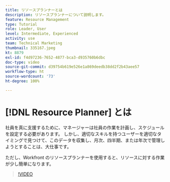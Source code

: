 ```yaml
---
title: リソースプランナーとは
description: リソースプランナーについて説明します。
feature: Resource Management
type: Tutorial
role: Leader, User
level: Intermediate, Experienced
activity: use
team: Technical Marketing
thumbnail: 335167.jpeg
kt: 8879
exl-id: f4d97236-7652-4877-bca3-d935760b6dbc
doc-type: video
source-git-commit: d39754b619e526e1a869deedb38dd2f2b43aee57
workflow-type: ht
source-wordcount: '73'
ht-degree: 100%

---
```


# [!DNL Resource Planner] とは

社員を真に支援するために、マネージャーは社員の作業を計画し、スケジュールを設定する必要があります。 しかし、適切なスキルを持つユーザーを適切なタイミングで見つけて、このデータを収集し、月次、四半期、または年次で管理しようとすることは、大仕事です。

ただし、Workfront のリソースプランナーを使用すると、リソースに対する作業が少し簡単になります。


>[!VIDEO](https://video.tv.adobe.com/v/335167/?quality=12)

